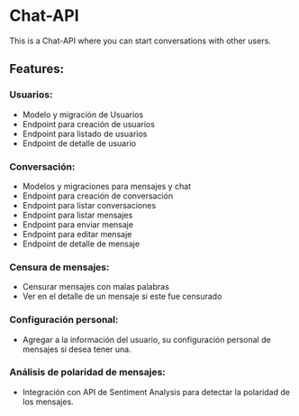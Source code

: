 # Chat-API

This is a Chat-API where you can start conversations with other users.

## Features:

### Usuarios:

- Modelo y migración de Usuarios
- Endpoint para creación de usuarios
- Endpoint para listado de usuarios
- Endpoint de detalle de usuario

### Conversación:

- Modelos y migraciones para mensajes y chat
- Endpoint para creación de conversación
- Endpoint para listar conversaciones
- Endpoint para listar mensajes
- Endpoint para enviar mensaje
- Endpoint para editar mensaje
- Endpoint de detalle de mensaje

### Censura de mensajes:

- Censurar mensajes con malas palabras
- Ver en el detalle de un mensaje si este fue censurado

### Configuración personal:

- Agregar a la información del usuario, su configuración personal de mensajes si desea tener una.

### Análisis de polaridad de mensajes:

- Integración con API de Sentiment Analysis para detectar la polaridad de los mensajes.
